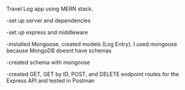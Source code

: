 Travel Log app using MERN stack.

-set up server and dependencies

-set up express and middleware

-installed Mongoose, created models (Log Entry). I used mongoose because MongoDB doesnt have schemas

-created schema with mongoose

-created GET, GET by ID, POST, and DELETE endpoint routes for the Express API and tested in Postman
